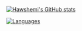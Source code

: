 [![Hawshemi's GitHub stats](https://github-readme-stats.vercel.app/api?username=hawshemi&count_private=true&show_icons=true&theme=transparent&hide_border=true)](https://github.com/anuraghazra/github-readme-stats)

[![Languages](https://github-readme-stats.vercel.app/api/top-langs/?username=hawshemi&layout=compact&theme=transparent&hide_border=true)](https://github.com/anuraghazra/github-readme-stats)
